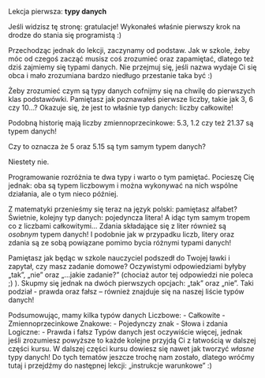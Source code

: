 Lekcja pierwsza: **typy danych**

Jeśli widzisz tę stronę: gratulacje! Wykonałeś właśnie pierwszy krok na drodze do stania się programistą :)

Przechodząc jednak do lekcji, zaczynamy od podstaw. Jak w szkole, żeby móc od czegoś zacząć musisz coś zrozumieć oraz zapamiętać, dlatego też dziś zajmiemy się typami danych. Nie przejmuj się, jeśli nazwa wydaje Ci się obca i mało zrozumiana bardzo niedługo przestanie taka być :)

Żeby zrozumieć czym są typy danych cofnijmy się na chwilę do pierwszych klas podstawówki. Pamiętasz jak poznawałeś pierwsze liczby, takie jak 3, 6 czy 10…? Okazuje się, że jest to właśnie typ danych: liczby całkowite!

Podobną historię mają liczby zmiennoprzecinkowe: 5.3, 1.2 czy też 21.37 są typem danych!

Czy to oznacza że 5 oraz 5.15 są tym samym typem danych?

Niestety nie.

Programowanie rozróżnia te dwa typy i warto o tym pamiętać. Pocieszę Cię jednak: oba są typem liczbowym i można wykonywać na nich wspólne działania, ale o tym nieco później.

Z matematyki przenieśmy się teraz na język polski: pamiętasz alfabet? Świetnie, kolejny typ danych: pojedyncza litera! A idąc tym samym tropem co z liczbami całkowitymi… Zdania składające się z liter również są *osobnym* typem danych! I podobnie jak w przypadku liczb, litery oraz zdania są ze sobą powiązane pomimo bycia różnymi typami danych!

Pamiętasz jak będąc w szkole nauczyciel podszedł do Twojej ławki i zapytał, czy masz zadanie domowe? Oczywistymi odpowiedziami byłyby „tak”, „nie” oraz „…jakie zadanie?” (chociaż autor tej odpowiedzi nie poleca ;) ). Skupmy się jednak na dwóch pierwszych opcjach: „tak” oraz „nie”. Taki podział - prawda oraz fałsz – również znajduje się na naszej liście typów danych!

Podsumowując, mamy kilka typów danych
Liczbowe:
	- Całkowite
	- Zmiennoprzecinkowe
Znakowe:
	- Pojedynczy znak
	- Słowa i zdania
Logiczne:
	- Prawda i fałsz
Typów danych jest oczywiście więcej, jednak jeśli zrozumiesz powyższe to każde kolejne przyjdą Ci z łatwością w dalszej części kursu. W dalszej części kursu dowiesz się nawet jak tworzyć *własne* typy danych!
Do tych tematów jeszcze trochę nam zostało, dlatego wróćmy tutaj i przejdźmy do następnej lekcji: „instrukcje warunkowe” :)
